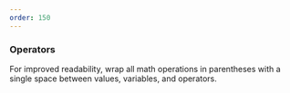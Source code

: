 ```yaml
---
order: 150
---
```


### Operators

For improved readability, wrap all math operations in parentheses with a single space between values, variables, and operators.